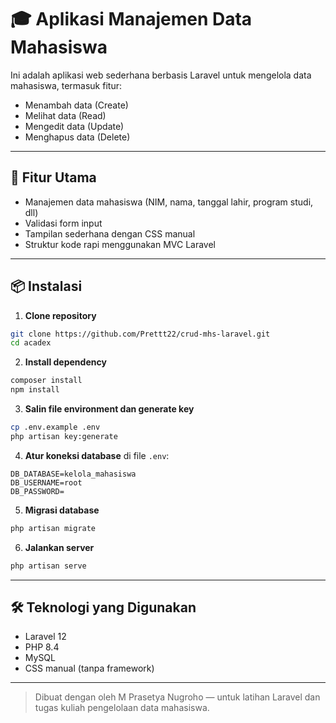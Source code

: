 # 🎓 Aplikasi Manajemen Data Mahasiswa

Ini adalah aplikasi web sederhana berbasis Laravel untuk mengelola data mahasiswa, termasuk fitur:
- Menambah data (Create)
- Melihat data (Read)
- Mengedit data (Update)
- Menghapus data (Delete)

---

## 🚀 Fitur Utama
- Manajemen data mahasiswa (NIM, nama, tanggal lahir, program studi, dll)
- Validasi form input
- Tampilan sederhana dengan CSS manual
- Struktur kode rapi menggunakan MVC Laravel

---

## 📦 Instalasi

1. **Clone repository**
```bash
git clone https://github.com/Prettt22/crud-mhs-laravel.git
cd acadex
```

2. **Install dependency**
```bash
composer install
npm install
```

3. **Salin file environment dan generate key**
```bash
cp .env.example .env
php artisan key:generate
```

4. **Atur koneksi database** di file `.env`:
```dotenv
DB_DATABASE=kelola_mahasiswa
DB_USERNAME=root
DB_PASSWORD=
```

5. **Migrasi database**
```bash
php artisan migrate
```

6. **Jalankan server**
```bash
php artisan serve
```

---

## 🛠 Teknologi yang Digunakan
- Laravel 12
- PHP 8.4
- MySQL
- CSS manual (tanpa framework)

---

> Dibuat dengan oleh M Prasetya Nugroho — untuk latihan Laravel dan tugas kuliah pengelolaan data mahasiswa.
